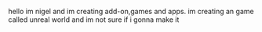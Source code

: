 hello im nigel and im creating add-on,games and apps. im creating an game called unreal world and im not sure if i gonna make it 
